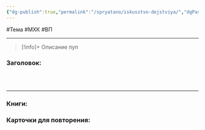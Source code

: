 ```yaml
---
{"dg-publish":true,"permalink":"/spryatano/iskusstvo-dejstviya/","dgPassFrontmatter":true}
---
```


#Тема #МХК #ВП 

---

> [!info]+ Описание
> пуп
### Заголовок:
### ㅤ
---

### Книги:
### Карточки для повторения:
